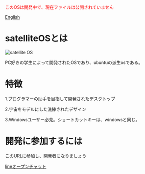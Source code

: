 <span style="color:red;">このOSは開発中で、現在ファイルは公開されていません</span>

[English](https://github.com/satelliteOS/satelliteOS/blob/main/English.md)

# satelliteOSとは

![satellite OS](https://github.com/GakseiOS/GakseiOS/assets/135989741/356a3874-ae77-4eaa-8707-cfc3382d133b)

PC好きの学生によって開発されたOSであり、ubuntuの派生osである。

# 特徴

1.プログラマーの助手を目指して開発されたデスクトップ

2.宇宙をモデルにした洗練されたデザイン

3.Windowsユーザー必見。ショートカットキーは、windowsと同じ。
# 開発に参加するには

このURLに参加し、開発者になりましょう

[lineオープンチャット](https://line.me/ti/g2/VhyFi74iOW2_C8cyeg5rTBST8j-2IhwZRlr5ww?utm_source=invitation&utm_medium=link_copy&utm_campaign=default)

